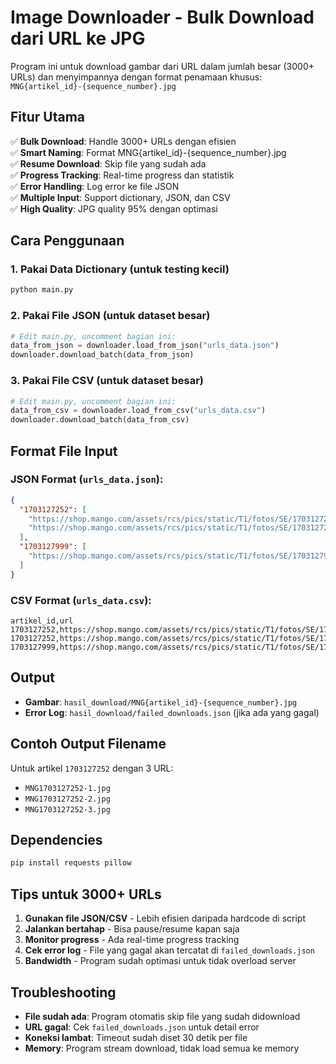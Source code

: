 # Image Downloader - Bulk Download dari URL ke JPG

Program ini untuk download gambar dari URL dalam jumlah besar (3000+ URLs) dan menyimpannya dengan format penamaan khusus: `MNG{artikel_id}-{sequence_number}.jpg`

## Fitur Utama

✅ **Bulk Download**: Handle 3000+ URLs dengan efisien  
✅ **Smart Naming**: Format MNG{artikel_id}-{sequence_number}.jpg  
✅ **Resume Download**: Skip file yang sudah ada  
✅ **Progress Tracking**: Real-time progress dan statistik  
✅ **Error Handling**: Log error ke file JSON  
✅ **Multiple Input**: Support dictionary, JSON, dan CSV  
✅ **High Quality**: JPG quality 95% dengan optimasi  

## Cara Penggunaan

### 1. Pakai Data Dictionary (untuk testing kecil)
```python
python main.py
```

### 2. Pakai File JSON (untuk dataset besar)
```python
# Edit main.py, uncomment bagian ini:
data_from_json = downloader.load_from_json("urls_data.json")
downloader.download_batch(data_from_json)
```

### 3. Pakai File CSV (untuk dataset besar)
```python
# Edit main.py, uncomment bagian ini:
data_from_csv = downloader.load_from_csv("urls_data.csv")
downloader.download_batch(data_from_csv)
```

## Format File Input

### JSON Format (`urls_data.json`):
```json
{
  "1703127252": [
    "https://shop.mango.com/assets/rcs/pics/static/T1/fotos/SE/17031272_52.jpg",
    "https://shop.mango.com/assets/rcs/pics/static/T1/fotos/SE/17031272_52_R.jpg"
  ],
  "1703127999": [
    "https://shop.mango.com/assets/rcs/pics/static/T1/fotos/SE/17031279_99.jpg"
  ]
}
```

### CSV Format (`urls_data.csv`):
```csv
artikel_id,url
1703127252,https://shop.mango.com/assets/rcs/pics/static/T1/fotos/SE/17031272_52.jpg
1703127252,https://shop.mango.com/assets/rcs/pics/static/T1/fotos/SE/17031272_52_R.jpg
1703127999,https://shop.mango.com/assets/rcs/pics/static/T1/fotos/SE/17031279_99.jpg
```

## Output

- **Gambar**: `hasil_download/MNG{artikel_id}-{sequence_number}.jpg`
- **Error Log**: `hasil_download/failed_downloads.json` (jika ada yang gagal)

## Contoh Output Filename

Untuk artikel `1703127252` dengan 3 URL:
- `MNG1703127252-1.jpg`
- `MNG1703127252-2.jpg` 
- `MNG1703127252-3.jpg`

## Dependencies

```bash
pip install requests pillow
```

## Tips untuk 3000+ URLs

1. **Gunakan file JSON/CSV** - Lebih efisien daripada hardcode di script
2. **Jalankan bertahap** - Bisa pause/resume kapan saja
3. **Monitor progress** - Ada real-time progress tracking
4. **Cek error log** - File yang gagal akan tercatat di `failed_downloads.json`
5. **Bandwidth** - Program sudah optimasi untuk tidak overload server

## Troubleshooting

- **File sudah ada**: Program otomatis skip file yang sudah didownload
- **URL gagal**: Cek `failed_downloads.json` untuk detail error
- **Koneksi lambat**: Timeout sudah diset 30 detik per file
- **Memory**: Program stream download, tidak load semua ke memory
